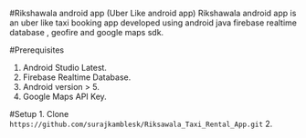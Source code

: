 #Rikshawala android app (Uber Like android app)
Rikshawala android app is an uber like taxi booking app developed using android java  firebase realtime database , geofire and google maps sdk.

#Prerequisites
 1. Android Studio Latest.
 2. Firebase Realtime Database.
 3. Android version > 5.
 4. Google Maps API Key.
 
 #Setup
      1. Clone ``` https://github.com/surajkamblesk/Riksawala_Taxi_Rental_App.git ```
      2. 
